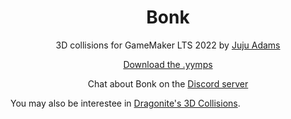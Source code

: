 <h1 align="center">Bonk</h1>

<p align="center">3D collisions for GameMaker LTS 2022 by <a href="https://www.jujuadams.com/" target="_blank">Juju Adams</a></p>

<p align="center"><a href="https://github.com/JujuAdams/bonk/releases/">Download the .yymps</a></p>

<p align="center">Chat about Bonk on the <a href="https://discord.gg/mWWpCAnsCx">Discord server</a></p>

You may also be interestee in [Dragonite's 3D Collisions](https://dragonite.itch.io/collisions).
